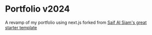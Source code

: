 # Portfolio v2024

A revamp of my portfolio using next.js forked from [Saif Al Siam's great starter template](https://github.com/alsiam/folio)